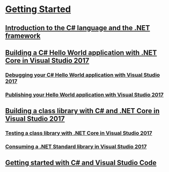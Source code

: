# [Getting Started](index.md)
## [Introduction to the C# language and the .NET framework](introduction-to-the-csharp-language-and-the-net-framework.md)
## [Building a C# Hello World application with .NET Core in Visual Studio 2017](../../core/tutorials/with-visual-studio.md)
### [Debugging your C# Hello World application with Visual Studio 2017](../../core/tutorials/debugging-with-visual-studio.md)
### [Publishing your Hello World application with Visual Studio 2017](../../core/tutorials/publishing-with-visual-studio.md)
## [Building a class library with C# and .NET Core in Visual Studio 2017](../../core/tutorials/library-with-visual-studio.md)
### [Testing a class library with .NET Core in Visual Studio 2017](../../core/tutorials/testing-library-with-visual-studio.md)
### [Consuming a .NET Standard library in Visual Studio 2017](../../core/tutorials/consuming-library-with-visual-studio.md)
## [Getting started with C# and Visual Studio Code](../../core/tutorials/with-visual-studio-code.md)
